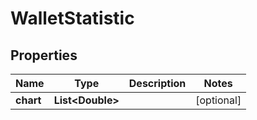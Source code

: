 
# WalletStatistic

## Properties
Name | Type | Description | Notes
------------ | ------------- | ------------- | -------------
**chart** | **List&lt;Double&gt;** |  |  [optional]



